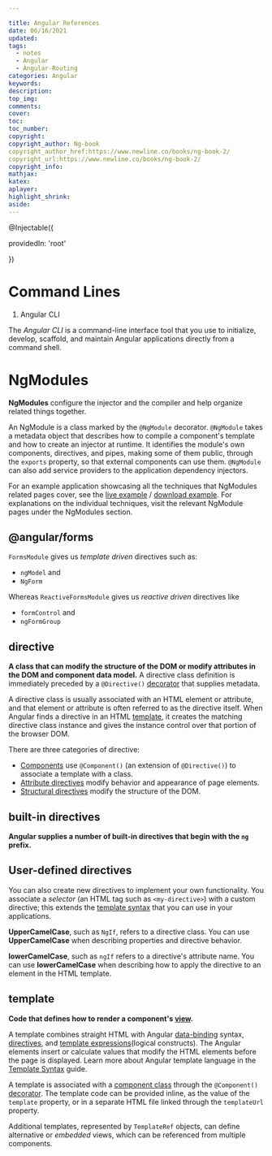 ```yaml
---

title: Angular References
date: 06/16/2021
updated: 
tags: 
  - notes
  - Angular
  - Angular-Routing
categories: Angular
keywords: 
description: 
top_img: 
comments: 
cover: 
toc: 
toc_number: 
copyright:
copyright_author: Ng-book
copyright_author_href:https://www.newline.co/books/ng-book-2/
copyright_url:https://www.newline.co/books/ng-book-2/
copyright_info:
mathjax:
katex:
aplayer:
highlight_shrink:
aside:
---
```


@Injectable({

  providedIn: 'root'

})

# Command Lines

1. Angular CLI

The *Angular CLI* is a command-line interface tool that you use to initialize, develop, scaffold, and maintain Angular applications directly from a command shell.



# NgModules



**NgModules** configure the injector and the compiler and help organize related things together.

An NgModule is a class marked by the `@NgModule` decorator. `@NgModule` takes a metadata object that describes how to compile a component's template and how to create an injector at runtime. It identifies the module's own components, directives, and pipes, making some of them public, through the `exports` property, so that external components can use them. `@NgModule` can also add service providers to the application dependency injectors.

For an example application showcasing all the techniques that NgModules related pages cover, see the [live example](https://angular.io/generated/live-examples/ngmodules/stackblitz.html) / [download example](https://angular.io/generated/zips/ngmodules/ngmodules.zip). For explanations on the individual techniques, visit the relevant NgModule pages under the NgModules section.

## @angular/forms

`FormsModule` gives us *template driven* directives such as:

- `ngModel` and
- `NgForm`

Whereas `ReactiveFormsModule` gives us *reactive driven* directives like

- `formControl` and
- `ngFormGroup`

## directive

**A class that can modify the structure of the DOM or modify attributes in the DOM and component data model.** A directive class definition is immediately preceded by a `@Directive()` [decorator](https://angular.io/guide/glossary#decorator) that supplies metadata.

A directive class is usually associated with an HTML element or attribute, and that element or attribute is often referred to as the directive itself. When Angular finds a directive in an HTML [template](https://angular.io/guide/glossary#template), it creates the matching directive class instance and gives the instance control over that portion of the browser DOM.

There are three categories of directive:

- [Components](https://angular.io/guide/glossary#component) use `@Component()` (an extension of `@Directive()`) to associate a template with a class.
- [Attribute directives](https://angular.io/guide/glossary#attribute-directive) modify behavior and appearance of page elements.
- [Structural directives](https://angular.io/guide/glossary#structural-directive) modify the structure of the DOM.

## built-in directives

**Angular supplies a number of built-in directives that begin with the `ng` prefix.** 

## User-defined directives

You can also create new directives to implement your own functionality. You associate a *selector* (an HTML tag such as `<my-directive>`) with a custom directive; this extends the [template syntax](https://angular.io/guide/template-syntax) that you can use in your applications.

**UpperCamelCase**, such as `NgIf`, refers to a directive class. You can use **UpperCamelCase** when describing properties and directive behavior.

**lowerCamelCase**, such as `ngIf` refers to a directive's attribute name. You can use **lowerCamelCase** when describing how to apply the directive to an element in the HTML template.

## template

**Code that defines how to render a component's [view](https://angular.io/guide/glossary#view).**

A template combines straight HTML with Angular [data-binding](https://angular.io/guide/glossary#data-binding) syntax, [directives](https://angular.io/guide/glossary#directive), and [template expressions](https://angular.io/guide/glossary#template-expression)(logical constructs). The Angular elements insert or calculate values that modify the HTML elements before the page is displayed. Learn more about Angular template language in the [Template Syntax](https://angular.io/guide/template-syntax) guide.

A template is associated with a [component class](https://angular.io/guide/glossary#component) through the `@Component()` [decorator](https://angular.io/guide/glossary#decorator). The template code can be provided inline, as the value of the `template` property, or in a separate HTML file linked through the `templateUrl` property.

Additional templates, represented by `TemplateRef` objects, can define alternative or *embedded* views, which can be referenced from multiple components.

